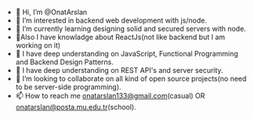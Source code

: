 - 👋 Hi, I’m @OnatArslan
- 👀 I’m interested in backend web development with js/node.
- 🌱 I’m currently learning designing solid and secured servers with node.
- 🌲Also I have knowladge about ReactJs(not like backend but I am working on it)
- 🌲 I have deep understanding on JavaScript, Functional Programming and Backend Design Patterns.
- 🌲 I have deep understanding on REST API's and server security.
- 💞️ I’m looking to collaborate on all kind of open source projects(no need to be server-side programming).
- 📫 How to reach me onatarslan133@gmail.com(casual) OR onatarslan@posta.mu.edu.tr(school).


<!---
OnatArslan/OnatArslan is a ✨ special ✨ repository because its `README.md` (this file) appears on your GitHub profile.
You can click the Preview link to take a look at your changes.
--->
